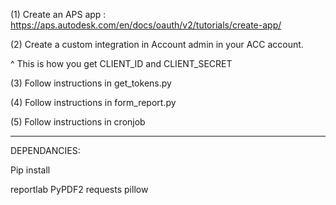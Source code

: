 (1) Create an APS app : https://aps.autodesk.com/en/docs/oauth/v2/tutorials/create-app/

(2) Create a custom integration in Account admin in your ACC account. 

^ This is how you get CLIENT_ID and CLIENT_SECRET

(3) Follow instructions in get_tokens.py

(4) Follow instructions in form_report.py 

(5) Follow instructions in cronjob
___________________________

DEPENDANCIES: 

Pip install 

reportlab
PyPDF2
requests
pillow
